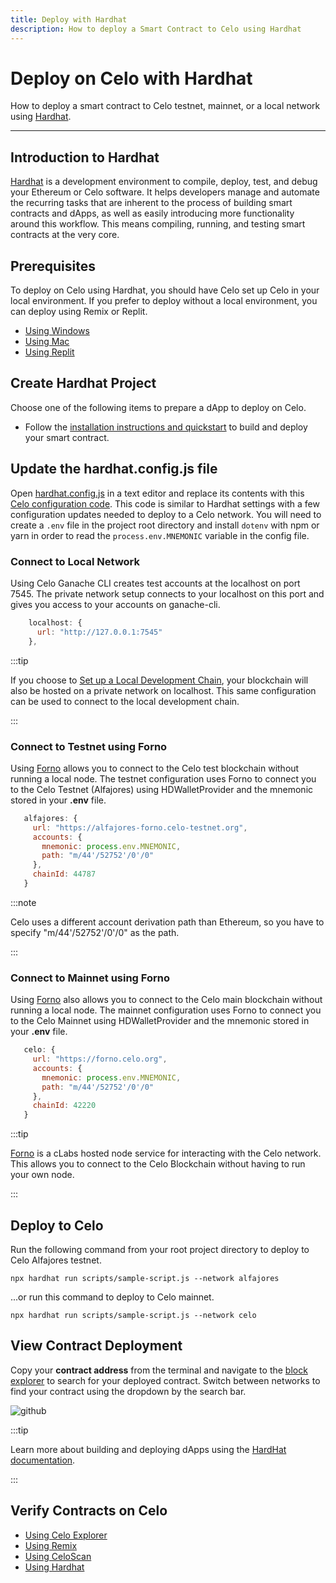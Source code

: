 ```yaml
---
title: Deploy with Hardhat
description: How to deploy a Smart Contract to Celo using Hardhat
---
```


# Deploy on Celo with Hardhat

How to deploy a smart contract to Celo testnet, mainnet, or a local network using [Hardhat](https://hardhat.org/).

---

## Introduction to Hardhat

[Hardhat](https://hardhat.org/) is a development environment to compile, deploy, test, and debug your Ethereum or Celo software. It helps developers manage and automate the recurring tasks that are inherent to the process of building smart contracts and dApps, as well as easily introducing more functionality around this workflow. This means compiling, running, and testing smart contracts at the very core.

## Prerequisites

To deploy on Celo using Hardhat, you should have Celo set up Celo in your local environment. If you prefer to deploy without a local environment, you can deploy using Remix or Replit.

- [Using Windows](/developer/setup/windows)
- [Using Mac](/developer/setup/mac)
- [Using Replit](/developer/setup/replit)

## Create Hardhat Project

Choose one of the following items to prepare a dApp to deploy on Celo.

- Follow the [installation instructions and quickstart](https://hardhat.org/getting-started/#installation) to build and deploy your smart contract.

## Update the hardhat.config.js file

Open [hardhat.config.js](https://hardhat.org/config/) in a text editor and replace its contents with this [Celo configuration code](https://github.com/celo-org/DevRel/blob/main/configuration/hardhat.config.js). This code is similar to Hardhat settings with a few configuration updates needed to deploy to a Celo network. You will need to create a `.env` file in the project root directory and install `dotenv` with npm or yarn in order to read the `process.env.MNEMONIC` variable in the config file.

### Connect to Local Network

Using Celo Ganache CLI creates test accounts at the localhost on port 7545. The private network setup connects to your localhost on this port and gives you access to your accounts on ganache-cli.

```js
    localhost: {
      url: "http://127.0.0.1:7545"
    },
```

:::tip

If you choose to [Set up a Local Development Chain](/developer/setup/development-chain), your blockchain will also be hosted on a private network on localhost. This same configuration can be used to connect to the local development chain.

:::

### Connect to Testnet using Forno

Using [Forno](/network/node/forno) allows you to connect to the Celo test blockchain without running a local node. The testnet configuration uses Forno to connect you to the Celo Testnet (Alfajores) using HDWalletProvider and the mnemonic stored in your **.env** file.

```js
   alfajores: {
     url: "https://alfajores-forno.celo-testnet.org",
     accounts: {
       mnemonic: process.env.MNEMONIC,
       path: "m/44'/52752'/0'/0"
     },
     chainId: 44787
   }
```

:::note

Celo uses a different account derivation path than Ethereum, so you have to specify "m/44'/52752'/0'/0" as the path.

:::

### Connect to Mainnet using Forno

Using [Forno](/network/node/forno) also allows you to connect to the Celo main blockchain without running a local node. The mainnet configuration uses Forno to connect you to the Celo Mainnet using HDWalletProvider and the mnemonic stored in your **.env** file.

```js
   celo: {
     url: "https://forno.celo.org",
     accounts: {
       mnemonic: process.env.MNEMONIC,
       path: "m/44'/52752'/0'/0"
     },
     chainId: 42220
   }
```

:::tip

[Forno](/network/node/forno) is a cLabs hosted node service for interacting with the Celo network. This allows you to connect to the Celo Blockchain without having to run your own node.

:::

## Deploy to Celo

Run the following command from your root project directory to deploy to Celo Alfajores testnet.

```shell
npx hardhat run scripts/sample-script.js --network alfajores
```

...or run this command to deploy to Celo mainnet.

```shell
npx hardhat run scripts/sample-script.js --network celo
```

## View Contract Deployment

Copy your **contract address** from the terminal and navigate to the [block explorer](https://explorer.celo.org/) to search for your deployed contract. Switch between networks to find your contract using the dropdown by the search bar.

![github](/img/doc-images/deploy-hardhat/image1.png)

:::tip

Learn more about building and deploying dApps using the <a href="https://hardhat.org/">HardHat documentation</a>.

:::

## Verify Contracts on Celo

- [Using Celo Explorer](/developer/verify/celo-explorer)
- [Using Remix](/developer/verify/remix)
- [Using CeloScan](/developer/verify/celoscan)
- [Using Hardhat](/developer/verify/hardhat)
